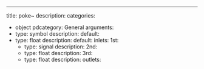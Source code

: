 ---
title: poke~
description:
categories:
 - object
pdcategory: General
arguments:
- type: symbol
  description:
  default:
- type: float
  description:
  default:
inlets:
  1st:
  - type: signal
    description:
  2nd:
  - type: float
    description:
  3rd:
  - type: float
    description:
outlets:
